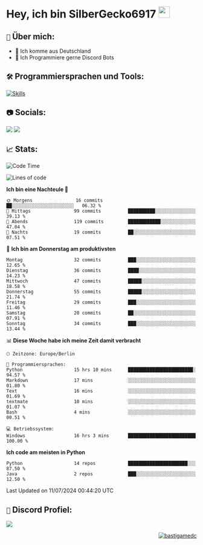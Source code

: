 # Hey, ich bin SilberGecko6917 <img src="https://raw.githubusercontent.com/MartinHeinz/MartinHeinz/master/wave.gif" width="30px">

## `📌` Über mich:
- 📍 Ich komme aus Deutschland
- 📝 Ich Programmiere gerne Discord Bots

## `🛠️` Programmiersprachen und Tools:
[![Skills](https://skillicons.dev/icons?i=py,html,css,mysql,postgres,sqlite,java,discord,figma,github,git,pycharm,vscode,idea)]()<br>


## `📷` Socials:  
[![](https://img.shields.io/youtube/channel/subscribers/UCf83BJ6BdAFoU1zViGFuWlg?style=for-the-badge&logo=youtube&label=YouTube&color=red)](https://youtube.com/@gecko_tv) [![](https://img.shields.io/twitch/status/silbergecko_tv?style=for-the-badge&logo=twitch&logoColor=white&color=purple)](https://twitch.tv/silbergecko_tv)


## `📈` Stats:
<!--START_SECTION:waka-->
![Code Time](http://img.shields.io/badge/Code%20Time-56%20hrs%2058%20mins-blue)

![Lines of code](https://img.shields.io/badge/Seit%20Hallo%20Welt%20habe%20ich%20geschrieben-21.4%20thousand%20Codezeilen-blue)

**Ich bin eine Nachteule 🦉** 

```text
🌞 Morgens                16 commits          ██░░░░░░░░░░░░░░░░░░░░░░░   06.32 % 
🌆 Mittags                99 commits          ██████████░░░░░░░░░░░░░░░   39.13 % 
🌃 Abends                 119 commits         ████████████░░░░░░░░░░░░░   47.04 % 
🌙 Nachts                 19 commits          ██░░░░░░░░░░░░░░░░░░░░░░░   07.51 % 
```
📅 **Ich bin am Donnerstag am produktivsten** 

```text
Montag                   32 commits          ███░░░░░░░░░░░░░░░░░░░░░░   12.65 % 
Dienstag                 36 commits          ████░░░░░░░░░░░░░░░░░░░░░   14.23 % 
Mittwoch                 47 commits          █████░░░░░░░░░░░░░░░░░░░░   18.58 % 
Donnerstag               55 commits          █████░░░░░░░░░░░░░░░░░░░░   21.74 % 
Freitag                  29 commits          ███░░░░░░░░░░░░░░░░░░░░░░   11.46 % 
Samstag                  20 commits          ██░░░░░░░░░░░░░░░░░░░░░░░   07.91 % 
Sonntag                  34 commits          ███░░░░░░░░░░░░░░░░░░░░░░   13.44 % 
```


📊 **Diese Woche habe ich meine Zeit damit verbracht** 

```text
🕑︎ Zeitzone: Europe/Berlin

💬 Programmiersprachen: 
Python                   15 hrs 10 mins      ████████████████████████░   94.57 % 
Markdown                 17 mins             ░░░░░░░░░░░░░░░░░░░░░░░░░   01.80 % 
Text                     16 mins             ░░░░░░░░░░░░░░░░░░░░░░░░░   01.69 % 
textmate                 10 mins             ░░░░░░░░░░░░░░░░░░░░░░░░░   01.07 % 
Bash                     4 mins              ░░░░░░░░░░░░░░░░░░░░░░░░░   00.51 % 

💻 Betriebssystem: 
Windows                  16 hrs 3 mins       █████████████████████████   100.00 % 
```

**Ich code am meisten in Python** 

```text
Python                   14 repos            ██████████████████████░░░   87.50 % 
Java                     2 repos             ███░░░░░░░░░░░░░░░░░░░░░░   12.50 % 
```




 Last Updated on 11/07/2024 00:44:20 UTC
<!--END_SECTION:waka-->

## `🔎` Discord Profiel:
<a href="https://discord.com/users/753974250968186901"><img src="https://lanyard.cnrad.dev/api/753974250968186901"><p/>

<p align="right">
  <img align="center" src="https://komarev.com/ghpvc/?username=SilberGecko6917&label=Profile%20views&color=0e75b6&style=flat" alt="bastigamedc"/>
</p>
